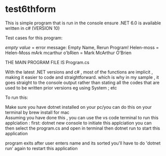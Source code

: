 # test6thform




This is  simple program that is run in the console 
ensure .NET 6.0 is available 
written in c# (VERSION 10)

Test cases for this program:

*empty value* = error message: Empty Name, Rerun Program!
Helen-moss = Helen-Moss
mArk mcarthur o'bRien = Mark McArthur O'Brien




THE MAIN PROGRAM FILE IS Program.cs

With the latest .NET versions and c# , most of the functions are implicit ,
making it easier to code and straightforward. which is why in my sample ,
it goes straight to the console output rather than stating all the codes that are used to be written prior versions 
eg using System ; etc 


To run this:

Make sure you have dotnet installed on your pc/you can do this 
on your terminal by brew install for mac  
Assuming you have done this , you can use the vs code terminal to 
run this applciation :
first: dotnet new console to initiate this applciation 
you can then select the program.cs and open in terminal 
then dotnet run to start this application 

program exits after  user enters name and its sorted
you'll have to do 'dotnet run' again to restart this application


